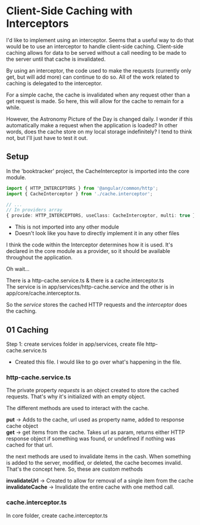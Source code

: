 # Client-Side Caching with Interceptors

I'd like to implement using an interceptor.
Seems that a useful way to do that would be to use an interceptor to handle client-side caching.
Client-side caching allows for data to be served without a call needing to be made to the server until that cache is invalidated.  

By using an interceptor, the code used to make the requests (currently only get, but will add more) can continue to do so.
All of the work related to caching is delegated to the interceptor.  

For a simple cache, the cache is invalidated when any request other than a get request is made.
So here, this will allow for the cache to remain for a while.  

However, the Astronomy Picture of the Day is changed daily. I wonder if this automatically make a request when the application is loaded?
In other words, does the cache store on my local storage indefinitely?
I tend to think not, but I'll just have to test it out.  

## Setup

In the 'booktracker' project, the CacheInterceptor is imported into the core module.

```ts
import { HTTP_INTERCEPTORS } from '@angular/common/http';
import { CacheInterceptor } from './cache.interceptor';

// ...
// In providers array
{ provide: HTTP_INTERCEPTORS, useClass: CacheInterceptor, multi: true }
```

- This is not imported into any other module
- Doesn't look like you have to directly implement it in any other files  

I think the code within the Interceptor determines how it is used.
It's declared in the core module as a provider, so it should be available throughout the application.  

Oh wait...  

There is a http-cache.service.ts & there is a cache.interceptor.ts  
The service is in app/services/http-cache.service and the other is in app/core/cache.interceptor.ts.  

So the *service* stores the cached HTTP requests and the *interceptor* does the caching.

## 01 Caching

Step 1: create services folder in app/services, create file http-cache.service.ts

- Created this file. I would like to go over what's happening in the file.  

### http-cache.service.ts

The private property *requests* is an object created to store the cached requests. That's why it's initialized with an empty object.  

The different methods are used to interact with the cache.  

**put** -> Adds to the cache, url used as property name, added to response cache object  
**get** -> get items from the cache. Takes url as param, returns either HTTP response object if something was found, or undefined if nothing was cached for that url.  

the next methods are used to invalidate items in the cash.
When something is added to the server, modified, or deleted, the cache becomes invalid. That's the concept here.
So, these are custom methods

**invalidateUrl** -> Created to allow for removal of a single item from the cache  
**invalidateCache** -> Invalidate the entire cache with one method call.  

### cache.interceptor.ts  

In core folder, create cache.interceptor.ts
